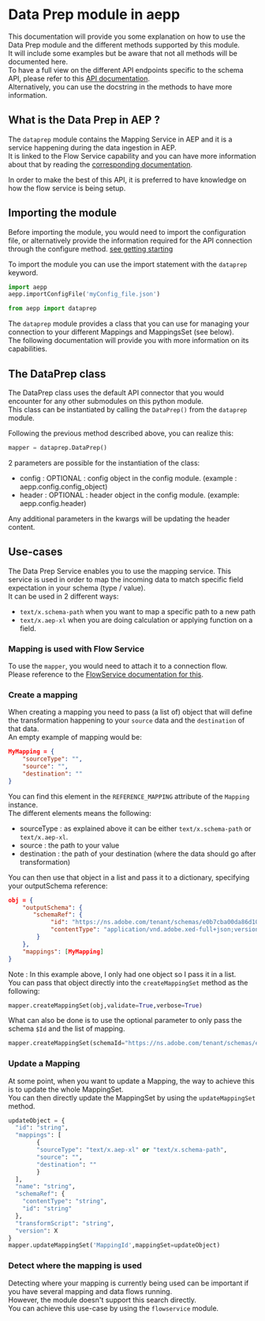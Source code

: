 # Data Prep module in aepp

This documentation will provide you some explanation on how to use the Data Prep module and the different methods supported by this module.\
It will include some examples but be aware that not all methods will be documented here.\
To have a full view on the different API endpoints specific to the schema API, please refer to this [API documentation](https://developer.adobe.com/experience-platform-apis/references/data-prep/).\
Alternatively, you can use the docstring in the methods to have more information.

## What is the Data Prep in AEP ?

The `dataprep` module contains the Mapping Service in AEP and it is a service happening during  the data ingestion in AEP.\
It is linked to the Flow Service capability and you can have more information about that by reading the [corresponding documentation](./flowservice.md).

In order to make the best of this API, it is preferred to have knowledge on how the flow service is being setup.

## Importing the module

Before importing the module, you would need to import the configuration file, or alternatively provide the information required for the API connection through the configure method. [see getting starting](./getting-started.md)

To import the module you can use the import statement with the `dataprep` keyword.

```python
import aepp
aepp.importConfigFile('myConfig_file.json')

from aepp import dataprep
```

The `dataprep` module provides a class that you can use for managing your connection to your different Mappings and MappingsSet (see below).\
The following documentation will provide you with more information on its capabilities.

## The DataPrep class

The DataPrep class uses the default API connector that you would encounter for any other submodules on this python module.\
This class can be instantiated by calling the `DataPrep()` from the `dataprep` module.

Following the previous method described above, you can realize this:

```python
mapper = dataprep.DataPrep()
```

2 parameters are possible for the instantiation of the class:

* config : OPTIONAL : config object in the config module. (example : aepp.config.config_object)
* header : OPTIONAL : header object  in the config module. (example: aepp.config.header)

Any additional parameters in the kwargs will be updating the header content.

## Use-cases

The Data Prep Service enables you to use the mapping service. This service is used in order to map the incoming data to match specific field expectation in your schema (type / value).\
It can be used in 2 different ways:

* `text/x.schema-path` when you want to map a specific path to a new path
* `text/x.aep-xl` when you are doing calculation or applying function on a field.

### Mapping is used with Flow Service

To use the `mapper`, you would need to attach it to a connection flow.\
Please reference to the [FlowService documentation for this](./flowservice.md).

### Create a mapping

When creating a mapping you need to pass (a list of) object that will define the transformation happening to your `source` data and the `destination` of that data.\
An empty example of mapping would be:

```JSON
MyMapping = {
    "sourceType": "",
    "source": "",
    "destination": ""
}
```

You can find this element in the `REFERENCE_MAPPING` attribute of the `Mapping` instance.\
The different elements means the following:
* sourceType : as explained above it can be either `text/x.schema-path` or `text/x.aep-xl`.
* source : the path to your value
* destination : the path of your destination (where the data should go after transformation)

You can then use that object in a list and pass it to a dictionary, specifying your outputSchema reference:

```JSON
obj = {
    "outputSchema": {
       "schemaRef": {
            "id": "https://ns.adobe.com/tenant/schemas/e0b7cba00da86d10c0774a337",
            "contentType": "application/vnd.adobe.xed-full+json;version=1"
        }
    },
    "mappings": [MyMapping]
}
```

Note : In this example above, I only had one object so I pass it in a list.\
You can pass that object directly into the `createMappingSet` method as the following:
```python
mapper.createMappingSet(obj,validate=True,verbose=True)
```

What can also be done is to use the optional parameter to only pass the schema `$Id` and the list of mapping.

```python
mapper.createMappingSet(schemaId="https://ns.adobe.com/tenant/schemas/e0b7cba00da86d10c0774a337",mappingList=[MyMapping],validate=True,verbose=True)
```

### Update a Mapping

At some point, when you want to update a Mapping, the way to achieve this is to update the whole MappingSet.\
You can then directly update the MappingSet by using the `updateMappingSet` method.

```python
updateObject = {
  "id": "string",
  "mappings": [
        {
        "sourceType": "text/x.aep-xl" or "text/x.schema-path",
        "source": "",
        "destination": ""
        }
  ],
  "name": "string",
  "schemaRef": {
    "contentType": "string",
    "id": "string"
  },
  "transformScript": "string",
  "version": X
}
mapper.updateMappingSet('MappingId',mappingSet=updateObject)
```

### Detect where the mapping is used

Detecting where your mapping is currently being used can be important if you have several mapping and data flows running.\
However, the module doesn't support this search directly.\
You can achieve this use-case by using the `flowservice` module.
